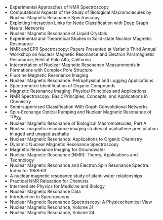 <ul>

                             

 <li><a target="_blank" href="https://github.com/manjunath5496/Nuclear-Magnetic-Resonance-Books/blob/master/nmrb(1).pdf" style="text-decoration:none;">Experimental Approaches of NMR Spectroscopy</a></li>

 <li><a target="_blank" href="https://github.com/manjunath5496/Nuclear-Magnetic-Resonance-Books/blob/master/nmrb(2).pdf" style="text-decoration:none;">Computational Aspects of the Study of Biological Macromolecules by Nuclear Magnetic Resonance Spectroscopy</a></li>

<li><a target="_blank" href="https://github.com/manjunath5496/Nuclear-Magnetic-Resonance-Books/blob/master/nmrb(3).pdf" style="text-decoration:none;">Exploiting Interaction Links for Node Classification with Deep Graph Neural Networks</a></li>
 <li><a target="_blank" href="https://github.com/manjunath5496/Nuclear-Magnetic-Resonance-Books/blob/master/nmrb(4).pdf" style="text-decoration:none;">Nuclear Magnetic Resonance of Liquid Crystals</a></li>                              
<li><a target="_blank" href="https://github.com/manjunath5496/Nuclear-Magnetic-Resonance-Books/blob/master/nmrb(5).pdf" style="text-decoration:none;">Experimental and Theoretical Studies in Solid-state Nuclear Magnetic Resonance</a></li>
<li><a target="_blank" href="https://github.com/manjunath5496/Nuclear-Magnetic-Resonance-Books/blob/master/nmrb(6).pdf" style="text-decoration:none;">NMR and EPR Spectroscopy: Papers Presented at Varian's Third Annual Workshop on Nuclear Magnetic Resonance and Electron Paramagnetic Resonance, Held at Palo Alto, California</a></li>
 <li><a target="_blank" href="https://github.com/manjunath5496/Nuclear-Magnetic-Resonance-Books/blob/master/nmrb(7).pdf" style="text-decoration:none;">Interpretation of Nuclear Magnetic Resonance Measurements in Formations with Complex Pore Structure</a></li>

 <li><a target="_blank" href="https://github.com/manjunath5496/Nuclear-Magnetic-Resonance-Books/blob/master/nmrb(8).pdf" style="text-decoration:none;"> Fluorine Magnetic
Resonance Imaging </a></li>
   <li><a target="_blank" href="https://github.com/manjunath5496/Nuclear-Magnetic-Resonance-Books/blob/master/nmrb(9).pdf" style="text-decoration:none;">Nuclear Magnetic Resonance: Petrophysical and Logging Applications</a></li>
  
   
 <li><a target="_blank" href="https://github.com/manjunath5496/Nuclear-Magnetic-Resonance-Books/blob/master/nmrb(10).pdf" style="text-decoration:none;">Spectrometric Identification of Organic Compounds</a></li>                              
<li><a target="_blank" href="https://github.com/manjunath5496/Nuclear-Magnetic-Resonance-Books/blob/master/nmrb(11).pdf" style="text-decoration:none;">Magnetic Resonance Imaging: Physical Principles and Applications</a></li>
<li><a target="_blank" href="https://github.com/manjunath5496/Nuclear-Magnetic-Resonance-Books/blob/master/nmrb(12).pdf" style="text-decoration:none;">NMR Spectroscopy: 
Basic Principles, Concepts, and Applications in Chemistry</a></li>
<li><a target="_blank" href="https://github.com/manjunath5496/Nuclear-Magnetic-Resonance-Books/blob/master/nmrb(13).pdf" style="text-decoration:none;">Semi-supervised Classification With
Graph Convolutional Networks</a></li>

<li><a target="_blank" href="https://github.com/manjunath5496/Nuclear-Magnetic-Resonance-Books/blob/master/nmrb(14).pdf" style="text-decoration:none;">Spin-Exchange Optical Pumping and Nuclear Magnetic Resonance of <sup>129</sup>Xe</a></li>
                              
<li><a target="_blank" href="https://github.com/manjunath5496/Nuclear-Magnetic-Resonance-Books/blob/master/nmrb(15).pdf" style="text-decoration:none;">Nuclear Magnetic Resonance of Biological Macromolecules, Part A</a></li>

<li><a target="_blank" href="https://github.com/manjunath5496/Nuclear-Magnetic-Resonance-Books/blob/master/nmrb(16).pdf" style="text-decoration:none;">Nuclear magnetic resonance imaging studies of asphaltene precipitation in aged and unaged asphalts</a></li>

  <li><a target="_blank" href="https://github.com/manjunath5496/Nuclear-Magnetic-Resonance-Books/blob/master/nmrb(17).pdf" style="text-decoration:none;">Nuclear Magnetic Resonance: Applications to Organic Chemistry</a></li>   
  
<li><a target="_blank" href="https://github.com/manjunath5496/Nuclear-Magnetic-Resonance-Books/blob/master/nmrb(18).pdf" style="text-decoration:none;">Dynamic Nuclear
Magnetic Resonance Spectroscopy</a></li> 

  
<li><a target="_blank" href="https://github.com/manjunath5496/Nuclear-Magnetic-Resonance-Books/blob/master/nmrb(19).pdf" style="text-decoration:none;">Magnetic Resonance Imaging for Groundwater</a></li> 

<li><a target="_blank" href="https://github.com/manjunath5496/Nuclear-Magnetic-Resonance-Books/blob/master/nmrb(20).pdf" style="text-decoration:none;">Nuclear Magnetic Resonance (NMR): Theory, Applications and Technology</a></li>

<li><a target="_blank" href="https://github.com/manjunath5496/Nuclear-Magnetic-Resonance-Books/blob/master/nmrb(21).pdf" style="text-decoration:none;">Nuclear Magnetic Resonance and Electron Spin Resonance Spectra: Index for 1958-63</a></li>
<li><a target="_blank" href="https://github.com/manjunath5496/Nuclear-Magnetic-Resonance-Books/blob/master/nmrb(22).pdf" style="text-decoration:none;">A nuclear magnetic resonance study of plant-water relationships</a></li> 
 <li><a target="_blank" href="https://github.com/manjunath5496/Nuclear-Magnetic-Resonance-Books/blob/master/nmrb(23).pdf" style="text-decoration:none;">Practical NMR
Relaxation for Chemists</a></li> 
 

   <li><a target="_blank" href="https://github.com/manjunath5496/Nuclear-Magnetic-Resonance-Books/blob/master/nmrb(24).pdf" style="text-decoration:none;">Intermediate Physics for Medicine and Biology</a></li>
 
   <li><a target="_blank" href="https://github.com/manjunath5496/Nuclear-Magnetic-Resonance-Books/blob/master/nmrb(25).pdf" style="text-decoration:none;">Nuclear Magnetic Resonance Data</a></li>                              
 <li><a target="_blank" href="https://github.com/manjunath5496/Nuclear-Magnetic-Resonance-Books/blob/master/nmrb(26).pdf" style="text-decoration:none;">Introduction to Spectroscopy</a></li>
 <li><a target="_blank" href="https://github.com/manjunath5496/Nuclear-Magnetic-Resonance-Books/blob/master/nmrb(27).pdf" style="text-decoration:none;">Nuclear Magnetic
Resonance Spectroscopy: A Physicochemical View</a></li>
   
 
   <li><a target="_blank" href="https://github.com/manjunath5496/Nuclear-Magnetic-Resonance-Books/blob/master/nmrb(28).pdf" style="text-decoration:none;">Nuclear Magnetic Resonance, Volume 31</a></li>
 
   <li><a target="_blank" href="https://github.com/manjunath5496/Nuclear-Magnetic-Resonance-Books/blob/master/nmrb(29).pdf" style="text-decoration:none;">Nuclear Magnetic Resonance, Volume 34</a></li>                              


</ul>
